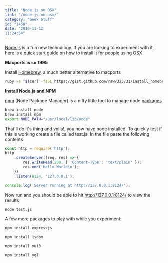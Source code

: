 ```yaml
---
title: "Node.js on OSX"
link: "/node-js-on-osx/"
category: "Geek Stuff"
id: "1458"
date: "2010-11-12
11:24:54"
---
```


[Node.js](https://nodejs.org/) is a fun new technology. If you are looking to experiment with it, here is a quick start
guide on how to install it for people using OSX

**Macports is so 1995**

Install [Homebrew](https://brew.sh/ "Homebrew Guide"), a much better alternative to macports

```bash
ruby -e "$(curl -fsSL https://gist.github.com/raw/323731/install_homebrew.rb)"
```

**Install Node.js and NPM**

[npm](https://github.com/isaacs/npm "npm") (Node Package Manager) is a nifty little tool to manage node
[packages](https://npmjs.com/ "Node Package Repo")

```bash
brew install node
brew install npm
export NODE_PATH="/usr/local/lib/node"
```

That'll do it's thing and voila!, you now have node installed. To quickly test if this is working create a file called
test.js. In the file paste the following contents

```javascript
const http = require('http');
http
    .createServer((req, res) => {
        res.writeHead(200, { 'Content-Type': 'text/plain' });
        res.end('Hello World\n');
    })
    .listen(8124, '127.0.0.1');

console.log('Server running at http://127.0.0.1:8124/');
```

Now run and you should be able to hit http://127.0.0.1:8124/ to view the results

```bash
node test.js
```

A few more packages to play with while you experiment:

```bash
npm install expressjs

npm install jsdom

npm install yui3

npm install yql
```

